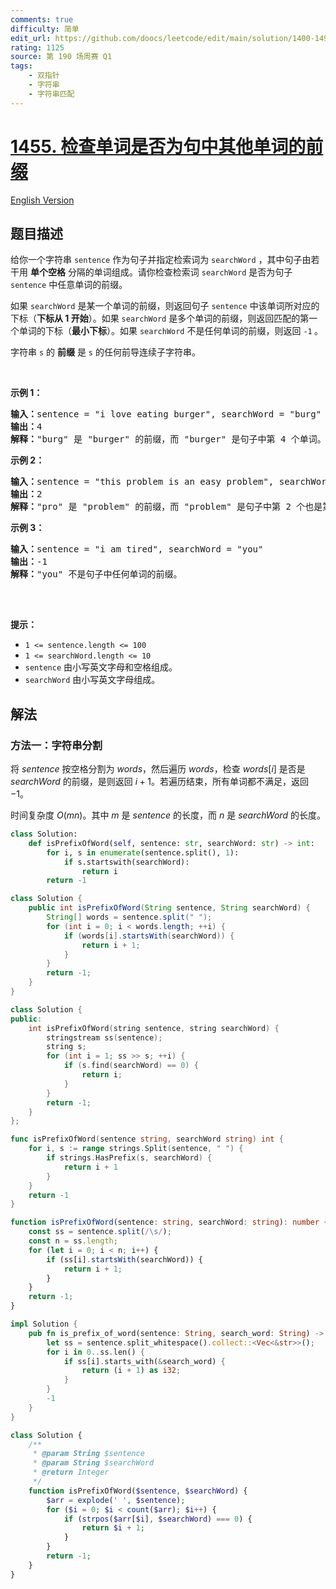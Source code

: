```yaml
---
comments: true
difficulty: 简单
edit_url: https://github.com/doocs/leetcode/edit/main/solution/1400-1499/1455.Check%20If%20a%20Word%20Occurs%20As%20a%20Prefix%20of%20Any%20Word%20in%20a%20Sentence/README.md
rating: 1125
source: 第 190 场周赛 Q1
tags:
    - 双指针
    - 字符串
    - 字符串匹配
---
```


<!-- problem:start -->

# [1455. 检查单词是否为句中其他单词的前缀](https://leetcode.cn/problems/check-if-a-word-occurs-as-a-prefix-of-any-word-in-a-sentence)

[English Version](/solution/1400-1499/1455.Check%20If%20a%20Word%20Occurs%20As%20a%20Prefix%20of%20Any%20Word%20in%20a%20Sentence/README_EN.md)

## 题目描述

<!-- description:start -->

<p>给你一个字符串 <code>sentence</code> 作为句子并指定检索词为 <code>searchWord</code> ，其中句子由若干用 <strong>单个空格</strong> 分隔的单词组成。请你检查检索词 <code>searchWord</code> 是否为句子 <code>sentence</code> 中任意单词的前缀。</p>

<p>如果&nbsp;<code>searchWord</code> 是某一个单词的前缀，则返回句子&nbsp;<code>sentence</code> 中该单词所对应的下标（<strong>下标从 1 开始</strong>）。如果 <code>searchWord</code> 是多个单词的前缀，则返回匹配的第一个单词的下标（<strong>最小下标</strong>）。如果 <code>searchWord</code> 不是任何单词的前缀，则返回 <code>-1</code><strong> </strong>。</p>

<p>字符串 <code>s</code> 的 <strong>前缀</strong> 是 <code>s</code> 的任何前导连续子字符串。</p>

<p>&nbsp;</p>

<p><strong>示例 1：</strong></p>

<pre>
<strong>输入：</strong>sentence = "i love eating burger", searchWord = "burg"
<strong>输出：</strong>4
<strong>解释：</strong>"burg" 是 "burger" 的前缀，而 "burger" 是句子中第 4 个单词。</pre>

<p><strong>示例 2：</strong></p>

<pre>
<strong>输入：</strong>sentence = "this problem is an easy problem", searchWord = "pro"
<strong>输出：</strong>2
<strong>解释：</strong>"pro" 是 "problem" 的前缀，而 "problem" 是句子中第 2 个也是第 6 个单词，但是应该返回最小下标 2 。
</pre>

<p><strong>示例 3：</strong></p>

<pre>
<strong>输入：</strong>sentence = "i am tired", searchWord = "you"
<strong>输出：</strong>-1
<strong>解释：</strong>"you" 不是句子中任何单词的前缀。

</pre>

<p>&nbsp;</p>

<p><strong>提示：</strong></p>

<ul>
	<li><code>1 &lt;= sentence.length &lt;= 100</code></li>
	<li><code>1 &lt;= searchWord.length &lt;= 10</code></li>
	<li><code>sentence</code> 由小写英文字母和空格组成。</li>
	<li><code>searchWord</code> 由小写英文字母组成。</li>
</ul>

<!-- description:end -->

## 解法

<!-- solution:start -->

### 方法一：字符串分割

将 $sentence$ 按空格分割为 $words$，然后遍历 $words$，检查 $words[i]$ 是否是 $searchWord$ 的前缀，是则返回 $i+1$。若遍历结束，所有单词都不满足，返回 $-1$。

时间复杂度 $O(mn)$。其中 $m$ 是 $sentence$ 的长度，而 $n$ 是 $searchWord$ 的长度。

<!-- tabs:start -->

```python
class Solution:
    def isPrefixOfWord(self, sentence: str, searchWord: str) -> int:
        for i, s in enumerate(sentence.split(), 1):
            if s.startswith(searchWord):
                return i
        return -1
```

```java
class Solution {
    public int isPrefixOfWord(String sentence, String searchWord) {
        String[] words = sentence.split(" ");
        for (int i = 0; i < words.length; ++i) {
            if (words[i].startsWith(searchWord)) {
                return i + 1;
            }
        }
        return -1;
    }
}
```

```cpp
class Solution {
public:
    int isPrefixOfWord(string sentence, string searchWord) {
        stringstream ss(sentence);
        string s;
        for (int i = 1; ss >> s; ++i) {
            if (s.find(searchWord) == 0) {
                return i;
            }
        }
        return -1;
    }
};
```

```go
func isPrefixOfWord(sentence string, searchWord string) int {
	for i, s := range strings.Split(sentence, " ") {
		if strings.HasPrefix(s, searchWord) {
			return i + 1
		}
	}
	return -1
}
```

```ts
function isPrefixOfWord(sentence: string, searchWord: string): number {
    const ss = sentence.split(/\s/);
    const n = ss.length;
    for (let i = 0; i < n; i++) {
        if (ss[i].startsWith(searchWord)) {
            return i + 1;
        }
    }
    return -1;
}
```

```rust
impl Solution {
    pub fn is_prefix_of_word(sentence: String, search_word: String) -> i32 {
        let ss = sentence.split_whitespace().collect::<Vec<&str>>();
        for i in 0..ss.len() {
            if ss[i].starts_with(&search_word) {
                return (i + 1) as i32;
            }
        }
        -1
    }
}
```

```php
class Solution {
    /**
     * @param String $sentence
     * @param String $searchWord
     * @return Integer
     */
    function isPrefixOfWord($sentence, $searchWord) {
        $arr = explode(' ', $sentence);
        for ($i = 0; $i < count($arr); $i++) {
            if (strpos($arr[$i], $searchWord) === 0) {
                return $i + 1;
            }
        }
        return -1;
    }
}
```

<!-- tabs:end -->

<!-- solution:end -->

<!-- problem:end -->
